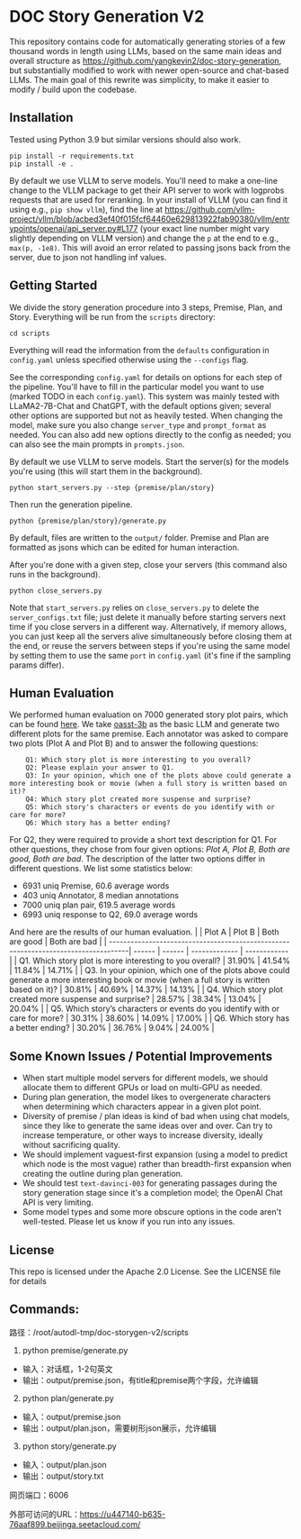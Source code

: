 # DOC Story Generation V2

This repository contains code for automatically generating stories of a few thousand words in length using LLMs, based on the same main ideas and overall structure as https://github.com/yangkevin2/doc-story-generation, but substantially modified to work with newer open-source and chat-based LLMs. The main goal of this rewrite was simplicity, to make it easier to modify / build upon the codebase.

## Installation

Tested using Python 3.9 but similar versions should also work.

```
pip install -r requirements.txt
pip install -e .
```

By default we use VLLM to serve models. 
You'll need to make a one-line change to the VLLM package to get their API server to work with logprobs requests that are used for reranking.
In your install of VLLM (you can find it using e.g., `pip show vllm`), find the line at https://github.com/vllm-project/vllm/blob/acbed3ef40f015fcf64460e629813922fab90380/vllm/entrypoints/openai/api_server.py#L177 (your exact line number might vary slightly depending on VLLM version) and change the `p` at the end to e.g., `max(p, -1e8)`. This will avoid an error related to passing jsons back from the server, due to json not handling inf values.

## Getting Started

We divide the story generation procedure into 3 steps, Premise, Plan, and Story. Everything will be run from the `scripts` directory:

```
cd scripts
```

Everything will read the information from the `defaults` configuration in `config.yaml` unless specified otherwise using the `--configs` flag.

See the corresponding `config.yaml` for details on options for each step of the pipeline. You'll have to fill in the particular model you want to use (marked TODO in each `config.yaml`). This system was mainly tested with LLaMA2-7B-Chat and ChatGPT, with the default options given; several other options are supported but not as heavily tested. When changing the model, make sure you also change `server_type` and `prompt_format` as needed. You can also add new options directly to the config as needed; you can also see the main prompts in `prompts.json`.

By default we use VLLM to serve models. Start the server(s) for the models you're using (this will start them in the background). 

```
python start_servers.py --step {premise/plan/story}
```

Then run the generation pipeline.

```
python {premise/plan/story}/generate.py
```

By default, files are written to the `output/` folder. Premise and Plan are formatted as jsons which can be edited for human interaction.

After you're done with a given step, close your servers (this command also runs in the background). 

```
python close_servers.py
```

Note that `start_servers.py` relies on `close_servers.py` to delete the `server_configs.txt` file; just delete it manually before starting servers next time if you close servers in a different way. Alternatively, if memory allows, you can just keep all the servers alive simultaneously before closing them at the end, or reuse the servers between steps if you're using the same model by setting them to use the same `port` in `config.yaml` (it's fine if the sampling params differ).

## Human Evaluation

We performed human evaluation on 7000 generated story plot pairs, which can be found [here](https://dl.fbaipublicfiles.com/doc-storygen/story_annotation_v2.json). We take [oasst-3b](https://arxiv.org/abs/2304.07327) as the basic LLM and generate two different plots for the same premise. Each annotator was asked to compare two plots (Plot A and Plot B)  and to answer the following questions:

```
    Q1: Which story plot is more interesting to you overall?
    Q2: Please explain your answer to Q1.
    Q3: In your opinion, which one of the plots above could generate a more interesting book or movie (when a full story is written based on it)?
    Q4: Which story plot created more suspense and surprise?
    Q5: Which story's characters or events do you identify with or care for more?
    Q6: Which story has a better ending?
```


For Q2, they were required to provide a short text description for Q1. For other questions, they chose from four given options: *Plot A, Plot B, Both are good, Both are bad*. The description of the latter two options differ in different questions. We list some statistics below:

* 6931 uniq Premise, 60.6 average words 
* 403 uniq Annotator, 8 median annotations    
* 7000 uniq plan pair, 619.5 average words 
* 6993 uniq response to Q2, 69.0 average words 

And here are the results of our human evaluation.
|                                                                                    | Plot A | Plot B | Both are good | Both are bad |
| -----------------------------------------------------------------------------------| ------ | ------ | ------------- | ------------ |
| Q1. Which story plot is more interesting to you overall?                           | 31.90% | 41.54% | 11.84%        | 14.71%       |
| Q3. In your opinion, which one of the plots above could generate a more interesting book or movie (when a full story is written based on it)? | 30.81% | 40.69% | 14.37%        | 14.13%       |
| Q4. Which story plot created more suspense and surprise?                           | 28.57% | 38.34% | 13.04%        | 20.04%       |
| Q5. Which story’s characters or events do you identify with or care for more?      | 30.31% | 38.60% | 14.09%        | 17.00%       |
| Q6. Which story has a better ending?                                               | 30.20% | 36.76% | 9.04%         | 24.00%       |

## Some Known Issues / Potential Improvements

- When start multiple model servers for different models, we should allocate them to different GPUs or load on multi-GPU as needed. 
- During plan generation, the model likes to overgenerate characters when determining which characters appear in a given plot point.
- Diversity of premise / plan ideas is kind of bad when using chat models, since they like to generate the same ideas over and over. Can try to increase temperature, or other ways to increase diversity, ideally without sacrificing quality.
- We should implement vaguest-first expansion (using a model to predict which node is the most vague) rather than breadth-first expansion when creating the outline during plan generation.
- We should test `text-davinci-003` for generating passages during the story generation stage since it's a completion model; the OpenAI Chat API is very limiting.
- Some model types and some more obscure options in the code aren't well-tested. Please let us know if you run into any issues.


## License

This repo is licensed under the Apache 2.0 License. See the LICENSE file for details

## Commands:

路径：/root/autodl-tmp/doc-storygen-v2/scripts

1. python premise/generate.py

- 输入：对话框，1-2句英文
- 输出：output/premise.json，有title和premise两个字段，允许编辑

2. python plan/generate.py

- 输入：output/premise.json
- 输出：output/plan.json，需要树形json展示，允许编辑

3. python story/generate.py

- 输入：output/plan.json
- 输出：output/story.txt

网页端口：6006

外部可访问的URL：https://u447140-b635-76aaf899.beijinga.seetacloud.com/